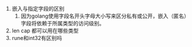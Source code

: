 1. 嵌入与指定字段的区别
   1. 因为golang使用字段名开头字母大小写来区分私有或公开，嵌入（匿名）字段将依赖于所属类型的访问级别。
2. len cap 都可以用在哪些类型
3. rune和int32有区别吗
